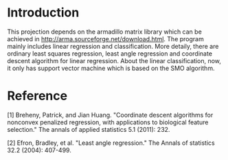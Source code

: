 # Introduction
This projection depends on the armadillo matrix library which can be achieved in http://arma.sourceforge.net/download.html. The program mainly includes linear regression and classification. More detaily, there are ordinary least squares regression, least angle regression and coordinate descent algorithm for linear regression. About the linear classification, now, it only has support vector machine which is based on the SMO algorithm. 

# Reference
[1] Breheny, Patrick, and Jian Huang. "Coordinate descent algorithms for nonconvex penalized regression, with applications to biological       feature selection." The annals of applied statistics 5.1 (2011): 232.

[2] Efron, Bradley, et al. "Least angle regression." The Annals of statistics 32.2 (2004): 407-499.
